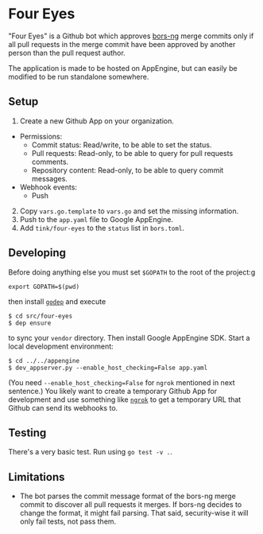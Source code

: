Four Eyes
=========
"Four Eyes" is a Github bot which approves
[bors-ng](https://github.com/bors-ng/bors-ng) merge commits only if all pull
requests in the merge commit have been approved by another person than the pull
request author.

The application is made to be hosted on AppEngine, but can easily be modified
to be run standalone somewhere.

Setup
-----
1. Create a new Github App on your organization.
  * Permissions:
    * Commit status: Read/write, to be able to set the status.
    * Pull requests: Read-only, to be able to query for pull requests comments.
    * Repository content: Read-only, to be able to query commit messages.
  * Webhook events:
    * Push
2. Copy `vars.go.template` to `vars.go` and set the missing information.
3. Push to the `app.yaml` file to Google AppEngine.
4. Add `tink/four-eyes` to the `status` list in `bors.toml`.

Developing
----------
Before doing anything else you must set `$GOPATH` to the root of the project:g

    export GOPATH=$(pwd)
 
 then install [`godep`](https://github.com/tools/godep) and execute

    $ cd src/four-eyes
    $ dep ensure

to sync your `vendor` directory. Then install Google AppEngine SDK. Start a
local development environment:

    $ cd ../../appengine
    $ dev_appserver.py --enable_host_checking=False app.yaml

(You need `--enable_host_checking=False` for `ngrok` mentioned in next
sentence.) You likely want to create a temporary Github App for development and
use something like [`ngrok`](https://ngrok.com) to get a temporary URL that
Github can send its webhooks to.

Testing
-------
There's a very basic test. Run using `go test -v .`.

Limitations
-----------
 * The bot parses the commit message format of the bors-ng merge commit to
   discover all pull requests it merges. If bors-ng decides to change the
   format, it might fail parsing. That said, security-wise it will only fail
   tests, not pass them.

